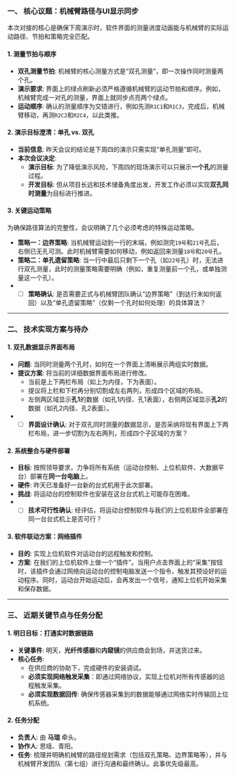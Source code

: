 ### **一、 核心议题：机械臂路径与UI显示同步**

本次对接的核心是确保下周演示时，软件界面的测量进度动画能与机械臂的实际运动路径、节拍和策略完全匹配。

#### **1. 测量节拍与顺序**

* **双孔测量节拍**: 机械臂的核心测量方式是“双孔测量”，即一次操作同时测量两个孔。
* **演示要求**: 界面上的绿点刷新必须严格遵循机械臂的运动节拍和顺序。例如，机械臂完成一对孔的测量，界面上就同步点亮两个绿点。
* **运动顺序**: 确认的测量顺序为交错进行，例如先测`R1C1`和`R1C3`，完成后，机械臂移动，再测`R2C2`和`R2C4`，以此类推。

#### **2. 演示目标澄清：单孔 vs. 双孔**

* **当前信息**: 昨天会议的结论是下周四的演示只需实现“单孔测量”即可。
* **本次会议决定**:
    * **演示目标**: 为了降低演示风险，下周四的现场演示可以只展示**一个孔**的测量过程。
    * **开发目标**: 但从项目长远和技术储备角度出发，开发工作必须以实现**双孔同时测量**为目标进行推进。

#### **3. 关键运动策略**

为确保路径算法的完整性，会议明确了几个必须考虑的特殊运动策略。

* **策略一：边界策略**: 当机械臂运动到一行的末端，例如测完`19号`和`21号`孔后，右侧已无孔可测。此时机械臂需要如何移动，例如返回来测量`18号`和`20号`孔。
* **策略二：单孔遗留策略**: 当一行中最后只剩下一个孔（如`22号`孔）时，无法进行双孔测量，此时的测量策略需要明确（例如，重复测量前一个孔，或单独测量这一个孔）。
* - [ ] **策略确认**: 是否需要正式与机械臂团队确认“边界策略”（到达行末如何返回）以及“单孔遗留策略”（仅剩一个孔时如何处理）的具体算法？

---

### **二、 技术实现方案与待办**

#### **1. 双孔数据显示界面布局**

* **问题**: 当同时测量两个孔时，如何在一个界面上清晰展示两组实时数据。
* **提议方案**: 将当前的详细数据界面布局进行修改。
    * 当前是上下两栏布局（如上为内径，下为表面）。
    * 提议将上栏和下栏再分别切割成左右两列，形成四个区域的布局。
    * 左侧两区域显示**孔1**的数据（如孔1内径、孔1表面），右侧两区域显示**孔2**的数据（如孔2内径、孔2表面）。
* - [ ] **界面设计确认**: 对于双孔同时测量的数据显示，是否采纳将现有界面上下两栏布局，进一步切割为左右两列，形成四个子区域的方案？

#### **2. 系统整合与硬件部署**

* **目标**: 按照领导要求，力争将所有系统（运动台控制、上位机软件、大数据平台）部署在**同一台电脑**上。
* **硬件**: 昨天已准备好一台新的台式机用于此次部署。
* **挑战**: 将运动台的控制软件也安装在这台台式机上可能存在困难。
* - [ ] **技术可行性确认**: 经评估，将运动台控制软件与我们的上位机软件全部署在同一台台式机上是否可行？

#### **3. 软件联动方案：网络插件**

* **目的**: 实现上位机软件对运动台的远程触发和控制。
* **方案**: 在我们的上位机软件上做一个“插件”。当用户点击界面上的“采集”按钮时，该插件会通过网络向运动台的控制电脑发送一个指令，触发其预设好的运动程序。同时，运动台开始运动后，会再发出一个信号，通知上位机开始采集和保存数据。

---

### **三、 近期关键节点与任务分配**

#### **1. 明日目标：打通实时数据链路**

* **关键事件**: 明天，**光纤传感器**和**内窥镜**的供应商会到场，并送货过来。
* **核心任务**:
    * 在供应商的协助下，完成硬件的安装调试。
    * **必须实现网络触发采集**：即通过网络协议，实现上位机对所有传感器的远程触发采集。
    * **必须实现数据回传**: 确保传感器采集到的数据能够通过网络实时传输回上位机系统。

#### **2. 任务分配**

* **负责人**: 由 **马瑞** 牵头。
* **协作人**: 思瑶、青阳。
* **任务**: 梳理并明确机械臂的路径规划需求（包括双孔策略、边界策略等），并与机械臂开发团队（第七组）进行沟通和最终确认。此事优先级最高。